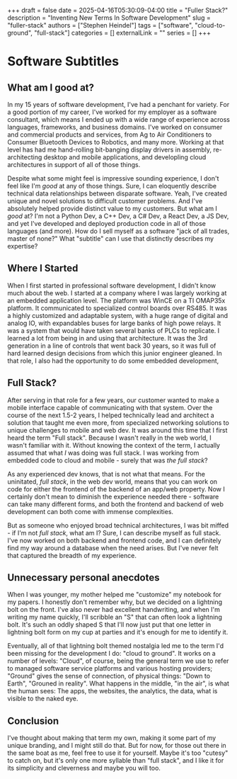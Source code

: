 +++ 
draft = false
date = 2025-04-16T05:30:09-04:00
title = "Fuller Stack?"
description = "Inventing New Terms In Software Development"
slug = "fuller-stack"
authors = ["Stephen Heindel"]
tags = ["software", "cloud-to-ground", "full-stack"]
categories = []
externalLink = ""
series = []
+++

# Software Subtitles

## What am I good at?

In my 15 years of software development, I've had a penchant for variety. For a good portion of my career, I've worked for my employer as a software consultant, which means I ended up with a wide range of experience across languages, frameworks, and business domains. I've worked on consumer and commercial products and services, from Ag to Air Conditioners to Consumer Bluetooth Devices to Robotics, and many more. Working at that level has had me hand-rolling bit-banging display drivers in assembly, re-architecting desktop and mobile applications, and developling cloud architectures in support of all of those things.

Despite what some might feel is impressive sounding experience, I don't feel like I'm *good* at any of those things. Sure, I can eloquently describe technical data relationships between disparate software. Yeah, I've created unique and novel solutions to difficult customer problems. And I've absolutely helped provide distinct value to my customers. But what am I *good* at? I'm not a Python Dev, a C++ Dev, a C# Dev, a React Dev, a JS Dev, and yet I've developed and deployed production code in all of those languages (and more). How do I sell myself as a software "jack of all trades, master of none?" What "subtitle" can I use that distinctly describes my expertise? 

## Where I Started

When I first started in professional software development, I didn't know much about the web. I started at a company where I was largely working at an embedded application level. The platform was WinCE on a TI OMAP35x platform. It communicated to specialized control boards over RS485. It was a highly customized and adaptable system, with a huge range of digital and analog IO, with expandables buses for large banks of high powe relays. It was a system that would have taken several banks of PLCs to replicate. I learned a lot from being in and using that architecture. It was the 3rd generation in a line of controls that went back 30 years, so it was full of hard learned design decisions from which this junior engineer gleaned. In that role, I also had the opportunity to do some embedded development, 

## Full Stack?

After serving in that role for a few years, our customer wanted to make a mobile interface capable of communicating with that system. Over the course of the next 1.5-2 years, I helped technically lead and architect a solution that taught me even more, from specialized networking solutions to unique challenges to mobile and web dev. It was around this time that I first heard the term "Full stack". Because I wasn't really in the web world, I wasn't familiar with it. Without knowing the context of the term, I actually assumed that what *I* was doing was full stack. I was working from embedded code to cloud and mobile - surely that was *the full stack*?

As any experienced dev knows, that is not what that means. For the uninitated, *full stack*, in the web dev world, means that you can work on code for either the frontend of the backend of an app/web property. Now I certainly don't mean to diminish the experience needed there - software can take many different forms, and both the frontend and backend of web development can both come with immense complexities.

But as someone who enjoyed broad technical architectures, I was bit miffed - if I'm not *full stack*, what am I? Sure, I can describe myself as full stack. I've now worked on both backend and frontend code, and I can definitely find my way around a database when the need arises. But I've never felt that captured the breadth of my experience. 

## Unnecessary personal anecdotes

When I was younger, my mother helped me "customize" my notebook for my papers. I honestly don't remember why, but we decided on a lightning bolt on the front. I've also never had excellent handwriting, and when I'm writing my name quickly, I'll scribble an "S" that can often look a lightning bolt. It's such an oddly shaped S that I'll now just put that one letter in lightning bolt form on my cup at parties and it's enough for me to identify it.

Eventually, all of that lightning bolt themed nostalgia led me to the term I'd been missing for the development I do: "cloud to ground". It works on a number of levels: "Cloud", of course, being the general term we use to refer to managed software service platforms and various hosting providers; "Ground" gives the sense of connection, of physical things: "Down to Earth", "Grouned in reality". What happens in the middle, "in the air", is what the human sees: The apps, the websites, the analytics, the data, what is visible to the naked eye. 

## Conclusion 

I've thought about making that term my own, making it some part of my unique branding, and I might still do that. But for now, for those out there in the same boat as me, feel free to use it for yourself. Maybe it's too "cutesy" to catch on, but it's only one more syllable than "full stack", and I like it for its simplicity and cleverness and maybe you will too.
